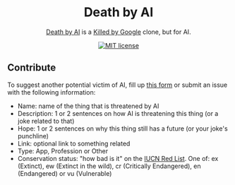 <div align="center">
                    <h1>Death by AI</h1>
                    <p>
                        <a href="https://deathbyai.com/">Death by AI</a> is a <a href="https://killedbygoogle.com/">Killed by Google</a> clone, but for AI.
                    </p>
</div>

<div align="center">

[![MIT license](https://img.shields.io/badge/License-MIT-blue.svg)](https://github.com/codyogden/killedbygoogle/blob/main/LICENSE)

</div>

## Contribute

To suggest another potential victim of AI, fill up <a href="https://forms.gle/qBgg4LoZjKkKxj268" target="_blank" rel="noopener noreferrer">this form</a> or submit an issue with the following information:

- Name: name of the thing that is threatened by AI
- Description: 1 or 2 sentences on how AI is threatening this thing (or a joke related to that)
- Hope: 1 or 2 sentences on why this thing still has a future (or your joke's punchline)
- Link: optional link to something related
- Type: App, Profession or Other
- Conservation status: "how bad is it" on the [IUCN Red List](https://en.wikipedia.org/wiki/IUCN_Red_List#Categories). One of: ex (Extinct), ew (Extinct in the wild), cr (Critically Endangered), en (Endangered) or vu (Vulnerable)